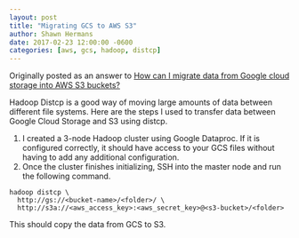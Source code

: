 ```yaml
---
layout: post
title: "Migrating GCS to AWS S3"
author: Shawn Hermans
date: 2017-02-23 12:00:00 -0600
categories: [aws, gcs, hadoop, distcp]
---
```

Originally posted as an answer to [How can I migrate data from Google cloud storage into AWS S3 buckets?](https://www.quora.com/How-can-I-migrate-data-from-Google-cloud-storage-into-AWS-S3-buckets/answer/Shawn-Hermans?srid=hLq3)

Hadoop Distcp is a good way of moving large amounts of data between different file systems. Here are the steps I used to transfer data between Google Cloud Storage and S3 using distcp.

1. I created a 3-node Hadoop cluster using Google Dataproc. If it is configured correctly, it should have access to your GCS files without having to add any additional configuration.
2. Once the cluster finishes initializing, SSH into the master node and run the following command.

```
hadoop distcp \
  http://gs://<bucket-name>/<folder>/ \
  http://s3a://<aws_access_key>:<aws_secret_key>@<s3-bucket>/<folder>
```

This should copy the data from GCS to S3.
